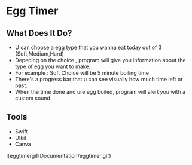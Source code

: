 # Egg Timer

## What Does It Do?

- U can choose a egg type that you wanna eat today out of 3 (Soft,Medium,Hard)
- Depeding on the choice , program will give you information about the type of egg you want to make.
- For example : Soft Choice will be 5 minute boiling time
- There's a progress bar that u can see visually how much time left or past.
- When the time done and ure egg boiled, program will alert you with a custom sound.

## Tools
- Swift
- UIkit
- Canva

![eggtimergif(Documentation/eggtimer.gif)

